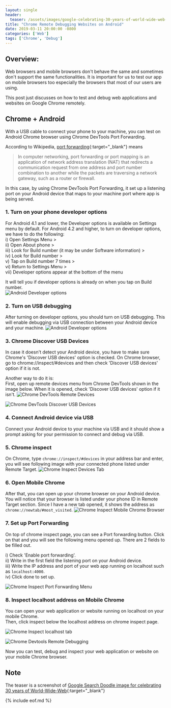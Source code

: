 ```yaml
---
layout: single
header: 
  teaser: /assets/images/google-celebrating-30-years-of-world-wide-web-screenshot-2019-03-11.png
title: "Chrome Remote Debugging Websites on Android"
date: 2019-03-11 20:00:00 -0800
categories: ['Web']
tags: ['Chrome', 'Debug']
---
```

## Overview:
Web browsers and mobile browsers don't behave the same and sometimes don't support the same functionalities. It is important for us to test our app on mobile browsers too especially the browsers that most of our users are using. 

This post just discusses on how to test and debug web applications and websites on Google Chrome remotely.

## Chrome + Android
With a USB cable to connect your phone to your machine, you can test on Android Chrome browser using Chrome DevTools Port Forwarding. 

According to Wikipedia, [port forwarding](https://en.wikipedia.org/wiki/Port_forwarding){:target="_blank"}  means  
>  In computer networking, port forwarding or port mapping is an application of network address translation (NAT) that redirects a communication request from one address and port number combination to another while the packets are traversing a network gateway, such as a router or firewall.

In this case, by using Chrome DevTools Port Forwarding, it set up a listening port on your Android device that maps to your machine port where app is being served.

### 1. Turn on your phone developer options
For Android 4.1 and lower, the Developer options is available on Settings menu by default.
For Android 4.2 and higher, to turn on developer options, we have to do the following:  
i) Open Settings Menu >  
ii) Open About phone >  
iii) Look for Build number (it may be under Software information) >   
iv) Look for Build number >  
v) Tap on Build number 7 times >  
vi) Return to Settings Menu >  
vii) Developer options appear at the bottom of the menu  

It will tell you if developer options is already on when you tap on Build number.  
![Android Developer options](/assets/images/android-developer-options-item-2019-03-11.jpeg)

### 2. Turn on USB debugging
After turning on developer options, you should turn on USB debugging. This will enable debugging via USB connection between your Android device and your machine.
![Android Developer options](/assets/images/android-developer-options-menu-2019-03-11.jpeg)

### 3. Chrome Discover USB Devices 
In case it doesn't detect your Android device, you have to make sure Chrome's 'Discover USB devices' option is checked. On Chrome browser, go to chrome://inspect/#devices and then check 'Discover USB devices' option if it is not.

Another way to do it is:  
First, open up remote devices menu from Chrome DevTools shown in the image below. When it is opened, check 'Discover USB devices' option if it isn't.
![Chrome DevTools Remote Devices](/assets/images/chrome-devtools-more-tools-remote-devices-2019-03-11.png)

![Chrome DevTools Discover USB Devices](/assets/images/chrome-devtools-remote-devices-discover-usb-devices-2019-03-11.png)

### 4. Connect Android device via USB
Connect your Android device to your machine via USB and it should show a prompt asking for your permission to connect and debug via USB.

### 5. Chrome inspect
On Chrome, type `chrome://inspect/#devices` in your address bar and enter, you will see following image with your connected phone listed under Remote Target.
![Chrome Inspect Devices Tab](/assets/images/chrome-inspect-devices-remote-target-2019-03-11.png)

### 6. Open Mobile Chrome 
After that, you can open up your chrome browser on your Android device. You will notice that your browser is listed under your phone ID in Remote Target section. Since I have a new tab opened, it shows the address as `chrome://newtab/#most_visited`.
![Chrome Inspect Mobile Chrome Browser](/assets/images/chrome-devices-remote-target-most-visited-2019-03-11.png)

### 7. Set up Port Forwarding
On top of chrome inspect page, you can see a Port forwarding button. Click on that and you will see the following menu opened up. There are 2 fields to be filled out. 

i) Check 'Enable port forwarding'.  
ii) Write in the first field the listening port on your Android device.  
iii) Write the IP address and port of your web app running on localhost such as `localhost:4000`.  
iv) Click done to set up.  

![Chrome Inspect Port Forwarding Menu](/assets/images/chrome-devtools-port-forwarding-menuchrome-devtools-port-forwarding-menu-2019-03-11.png)

### 8. Inspect localhost address on Mobile Chrome
You can open your web application or website running on localhost on your mobile Chrome.  
Then, click inspect below the localhost address on chrome inspect page.  

![Chrome Inspect localhost tab](/assets/images/chrome-devtools-inspect-jun711-blog-with-port-forwarding-2019-03-11.png)

![Chrome Devtools Remote Debugging](/assets/images/chrome-devtools-remote-debugging-jun711-blog-2019-03-11.png)

Now you can test, debug and inspect your web application or website on your mobile Chrome browser.

## Note
The teaser is a screenshot of [Google Search Doodle image for celebrating 30 years of World-Wide-Web](https://www.google.com/search?q=World+Wide+Web&oi=ddle&ct=30th-anniversary-of-the-world-wide-web-4871946884874240&hl=en&kgmid=/m/0828v&source=doodle-ntp){:target="_blank"} 

{% include eof.md %}